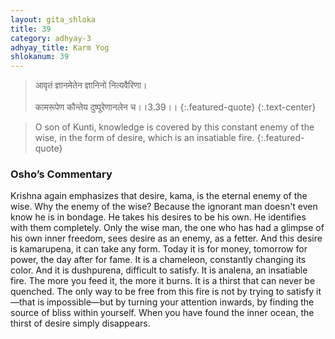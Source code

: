 ```yaml
---
layout: gita_shloka
title: 39
category: adhyay-3
adhyay_title: Karm Yog
shlokanum: 39
---
```


> आवृतं ज्ञानमेतेन ज्ञानिनो नित्यवैरिणा।<br><br>कामरूपेण कौन्तेय दुष्पूरेणानलेन च।।3.39।।
{:.featured-quote} 
{:.text-center}

> O son of Kunti, knowledge is covered by this constant enemy of the wise, in the form of desire, which is an insatiable fire.
{:.featured-quote}

### Osho’s Commentary
Krishna again emphasizes that desire, kama, is the eternal enemy of the wise.
Why the enemy of the wise? Because the ignorant man doesn't even know he is in bondage. He takes his desires to be his own. He identifies with them completely. Only the wise man, the one who has had a glimpse of his own inner freedom, sees desire as an enemy, as a fetter.
And this desire is kamarupena, it can take any form. Today it is for money, tomorrow for power, the day after for fame. It is a chameleon, constantly changing its color.
And it is dushpurena, difficult to satisfy. It is analena, an insatiable fire. The more you feed it, the more it burns. It is a thirst that can never be quenched.
The only way to be free from this fire is not by trying to satisfy it—that is impossible—but by turning your attention inwards, by finding the source of bliss within yourself. When you have found the inner ocean, the thirst of desire simply disappears.
